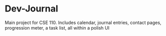 # Dev-Journal
Main project for CSE 110. Includes calendar, journal entries, contact pages, progression meter, a task list, all within a polish UI
